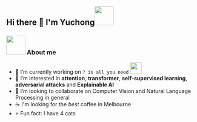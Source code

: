 <h2>Hi there 👋 I'm Yuchong<img src="https://media.giphy.com/media/mGcNjsfWAjY5AEZNw6/giphy.gif" width="50"></h2>

### <img src="https://media.giphy.com/media/VgCDAzcKvsR6OM0uWg/giphy.gif" width="50"> About me

- 🔭 I’m currently working on  `? is all you need` <img src="https://media.giphy.com/media/WUlplcMpOCEmTGBtBW/giphy.gif" width="30">
- 🌱 I’m interested in **attention**, **transformer**, **self-supervised learning**, **adversarial attacks** and **Explainable AI**
- 👯 I’m looking to collaborate on Computer Vision and Natural Language Processing in general
- :coffee: I'm looking for the *best* coffee in Melbourne
- ⚡ Fun fact: I have 4 cats
